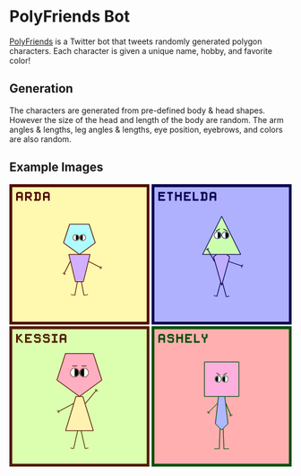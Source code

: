 # PolyFriends Bot
[PolyFriends](https://twitter.com/PolyFriendsBot) is a Twitter bot that tweets randomly generated polygon characters. Each character is given a unique name, hobby, and favorite color!

## Generation
The characters are generated from pre-defined body & head shapes. However the size of the head and length of the body are random. The arm angles & lengths, leg angles & lengths, eye position, eyebrows, and colors are also random.

## Example Images
<p>
    <img src="Examples/Image1.png" width="250"/>
    <img src="Examples/Image2.png" width="250"/>
    <img src="Examples/Image3.png" width="250"/>
    <img src="Examples/Image4.png" width="250"/>
</p>